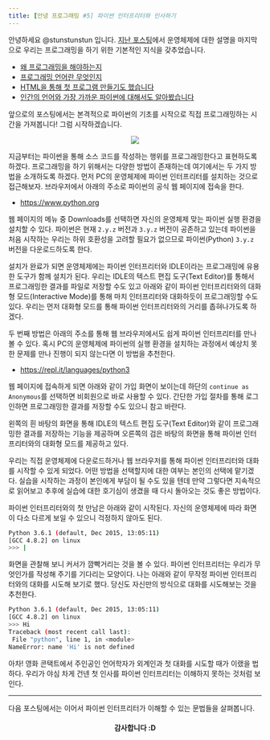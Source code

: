 ```yaml
---
title: [안녕 프로그래밍 #5] 파이썬 인터프리터와 인사하기
---
```


안녕하세요 @stunstunstun 입니다. [지난 포스팅](https://steemit.com/kr/@stunstunstun/4)에서 운영체제에 대한 설명을 마지막으로 우리는 프로그래밍을 하기 위한 기본적인 지식을 갖추었습니다.

- [왜 프로그래밍을 해야하는지](https://steemit.com/kr-newbie/@stunstunstun/5yq8pr)
- [프로그래밍 언어란 무엇인지](https://steemit.com/kr/@stunstunstun/azmbo)
- [HTML을 통해 첫 프로그램 만들기도 했습니다](https://steemit.com/kr/@stunstunstun/2-html)
- [인간의 언어와 가장 가까운 파이썬에 대해서도 알아봤습니다](https://steemit.com/kr/@stunstunstun/3)

앞으로의 포스팅에서는 본격적으로 파이썬의 기초를 시작으로 직접 프로그래밍하는 시간을 가져봅니다! 그럼 시작하겠습니다.

<center>
<img src='https://image.toast.com/aaaaahq/Hola%20Programming%20Cover.png' />
</center>

지금부터는 파이썬을 통해 소스 코드를 작성하는 행위를 프로그래밍한다고 표현하도록 하겠다. 프로그래밍을 하기 위해서는 다양한 방법이 존재하는데 여기에서는 두 가지 방법을 소개하도록 하겠다. 먼저 PC의 운영체제에 파이썬 인터프리터를 설치하는 것으로 접근해보자. 브라우저에서 아래의 주소로 파이썬의 공식 웹 페이지에 접속을 한다.

- https://www.python.org 

웹 페이지의 메뉴 중 Downloads를 선택하면 자신의 운영체제 맞는 파이썬 실행 환경을 설치할 수 있다. 파이썬은 현재 `2.y.z` 버전과 `3.y.z` 버전이 공존하고 있는데 파이썬을 처음 시작하는 우리는 하위 호환성을 고려할 필요가 없으므로 파이썬(Python) `3.y.z` 버전을 다운로드하도록 한다. 

설치가 완료가 되면 운영체제에는 파이썬 인터프리터와 IDLE이라는 프로그래밍에 유용한 도구가 함께 설치가 된다. 우리는 IDLE의 텍스트 편집 도구(Text Editor)를 통해서 프로그래밍한 결과를 파일로 저장할 수도 있고 아래와 같이 파이썬 인터프리터와의 대화형 모드(Interactive Mode)를 통해 마치 인터프리터와 대화하듯이 프로그래밍할 수도 있다. 우리는 먼저 대화형 모드를 통해 파이썬 인터프리터와의 거리를 좁혀나가도록 하겠다.

두 번째 방법은 아래의 주소를 통해 웹 브라우저에서도 쉽게 파이썬 인터프리터를 만나볼 수 있다. 혹시 PC의 운영체제에 파이썬의 실행 환경을 설치하는 과정에서 예상치 못한 문제를 만나 진행이 되지 않는다면 이 방법을 추천한다.

- https://repl.it/languages/python3 

웹 페이지에 접속하게 되면 아래와 같이 가입 화면이 보이는데 하단의 `continue as Anonymous`를  선택하면 비회원으로 바로 사용할 수 있다. 간단한 가입 절차를 통해 로그인하면 프로그래밍한 결과를 저장할 수도 있으니 참고 바란다.

왼쪽의 흰 바탕의 화면을 통해 IDLE의 텍스트 편집 도구(Text Editor)와 같이 프로그래밍한 결과를 저장하는 기능을 제공하며 오른쪽의 검은 바탕의 화면을 통해 파이썬 인터프리터와의 대화형 모드를 제공하고 있다.

우리는 직접 운영체제에 다운로드하거나 웹 브라우저를 통해 파이썬 인터프리터와 대화를 시작할 수 있게 되었다. 어떤 방법을 선택할지에 대한 여부는 본인의 선택에 맡기겠다. 실습을 시작하는 과정이 본인에게 부담이 될 수도 있을 텐데 만약 그렇다면 지속적으로 읽어보고 추후에 실습에 대한 호기심이 생겼을 때 다시 돌아오는 것도 좋은 방법이다.

파이썬 인터프리터와의 첫 만남은 아래와 같이 시작된다. 자신의 운영체제에 따라 화면이 다소 다르게 보일 수 있으니 걱정하지 않아도 된다.

```bash
Python 3.6.1 (default, Dec 2015, 13:05:11)
[GCC 4.8.2] on linux
>>> |
```

화면을 관찰해 보니 커서가 깜빡거리는 것을 볼 수 있다. 파이썬 인터프리터는 우리가 무엇인가를 작성해 주기를 기다리는 모양이다. 나는 아래와 같이 무작정 파이썬 인터프리터와의 대화를 시도해 보기로 했다. 당신도 자신만의 방식으로 대화를 시도해보는 것을 추천한다.

```bash
Python 3.6.1 (default, Dec 2015, 13:05:11)
[GCC 4.8.2] on linux
>>> Hi
Traceback (most recent call last):
 File "python", line 1, in <module>
NameError: name 'Hi' is not defined
```

아차! 영화 콘택트에서 주인공인 언어학자가 외계인과 첫 대화를 시도할 때가 이랬을 법하다. 우리가 야심 차게 건넨 첫 인사를 파이썬 인터프리터는 이해하지 못하는 것처럼 보인다.

---

다음 포스팅에서는 이어서 파이썬 인터프리터가 이해할 수 있는 문법들을 살펴봅니다.

<center><h4>감사합니다 :D</h4></center>

